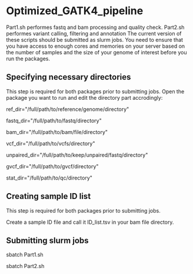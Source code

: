 # Optimized_GATK4_pipeline
Part1.sh performes fastq and bam processing and quality check. 
Part2.sh performes variant calling, filtering and annotation
The current version of these scripts should be submitted as slurm jobs. 
You need to ensure that you have access to enough cores and memories on your server based on the number of samples and the size of your genome of interest before you run the packages.
## Specifying necessary directories
This step is required for both packages prior to submitting jobs. Open the package you want to run and edit the directory part accrodingly:

ref_dir="/full/path/to/reference/genome/directory"

fastq_dir="/full/path/to/fastq/directory"

bam_dir="/full/path/to/bam/file/directory"

vcf_dir="/full/path/to/vcfs/directory"

unpaired_dir="/full/path/to/keep/unpaired/fastq/directory"

gvcf_dir="/full/path/to/gvcf/directory"

stat_dir="/full/path/to/qc/directory"

## Creating sample ID list 
This step is required for both packages prior to submitting jobs.

Create a sample ID file and call it ID_list.tsv in your bam file directory.

## Submitting slurm jobs
sbatch Part1.sh

sbatch Part2.sh
